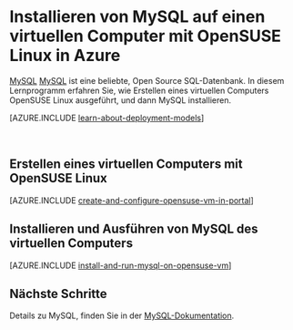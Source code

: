 <properties
    pageTitle="Installieren von MySQL einer OpenSUSE virtuellen Computers | Microsoft Azure"
    description="Sie lernen, wie auf einem Computer OpenSUSE Linux VMirtual in Azure MySQL installieren."
    services="virtual-machines-linux"
    documentationCenter=""
    authors="cynthn"
    manager="timlt"
    editor=""
    tags="azure-service-management"/>

<tags
    ms.service="virtual-machines-linux"
    ms.workload="infrastructure-services"
    ms.tgt_pltfrm="vm-linux"
    ms.devlang="na"
    ms.topic="article"
    ms.date="07/19/2016"
    ms.author="cynthn"/>

# <a name="install-mysql-on-a-virtual-machine-running-opensuse-linux-in-azure"></a>Installieren von MySQL auf einen virtuellen Computer mit OpenSUSE Linux in Azure

[MySQL] [ MySQL] ist eine beliebte, Open Source SQL-Datenbank. In diesem Lernprogramm erfahren Sie, wie Erstellen eines virtuellen Computers OpenSUSE Linux ausgeführt, und dann MySQL installieren.

[AZURE.INCLUDE [learn-about-deployment-models](../../includes/learn-about-deployment-models-classic-include.md)]


<br>


## <a name="create-a-virtual-machine-running-opensuse-linux"></a>Erstellen eines virtuellen Computers mit OpenSUSE Linux

[AZURE.INCLUDE [create-and-configure-opensuse-vm-in-portal](../../includes/create-and-configure-opensuse-vm-in-portal.md)]

## <a name="install-and-run-mysql-on-the-virtual-machine"></a>Installieren und Ausführen von MySQL des virtuellen Computers

[AZURE.INCLUDE [install-and-run-mysql-on-opensuse-vm](../../includes/install-and-run-mysql-on-opensuse-vm.md)]

## <a name="next-steps"></a>Nächste Schritte
Details zu MySQL, finden Sie in der [MySQL-Dokumentation][MySQLDocs].

[MySQLDocs]: http://dev.mysql.com/doc/index-topic.html
[MySQL]: http://www.mysql.com


